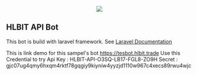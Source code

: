 <p align="center"><img src="https://hlbit.trade/images/logo.png"></p>

## HLBIT API Bot

This bot is build with laravel framework. See <a href="https://laravel.com/docs/5.8">Laravel Documentation</a>

This is link demo for this sampel's bot <a href="https://tesbot.hlbit.trade">https://tesbot.hlbit.trade</a>
Use this Credential to try
Api Key : HLBIT-API-O3SQ-LB17-FGL8-ZO9H
Secret : gjc07ug4qmy6hxqm4rktf78gqgiy9kiyniw4yyzjd1110w967c4xecs89rwu4wjc
